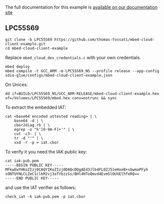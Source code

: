 The full documentation for this example is [available on our documentation site](https://cloud.mbed.com/docs/current/connecting/device-management-client-tutorials.html)

## LPC55S69

```
git clone -b LPC55S69 https://github.com/thomas-fossati/mbed-cloud-client-example.git
cd mbed-cloud-client-example
```

Replace `mbed_cloud_dev_credentials.c` with your own credentials.

```
mbed deploy
mbed compile -t GCC_ARM -m LPC55S69_NS --profile release --app-config sdio-glue/configs/mbed-cloud-client-example.json
```

On Unices:
```
dd if=BUILD/LPC55S69_NS/GCC_ARM-RELEASE/mbed-cloud-client-example.hex of=/Volumes/LPC55S69/mbed.hex conv=notrunc && sync
```

To extract the embedded IAT:
```
cat <base64 encoded attested reading> | \
	base64 -d | \
	cbor2diag.rb | \
	egrep -o "h'[0-9A-F]+'" | \
	cut -c3- | \
	tr -d "'" | \
	xxd -r -p > iat.cbor
```

To verify it you need the IAK public key:
```
cat iak-pub.pem
-----BEGIN PUBLIC KEY-----
MFkwEwYHKoZIzj0CAQYIKoZIzj0DAQcDQgAEd3Jlb4FLOZJ51eHxeB+sbwmaPFyh
sONTUYNLCLZeC1clkM2vj3aTYbzzSs/BHl4HToQmvd4Evm5lOUVElhfeRQ==
-----END PUBLIC KEY-----
```

and use the IAT verifier as follows:
```
check_iat -k iak-pub.pem -p iat.cbor

```

